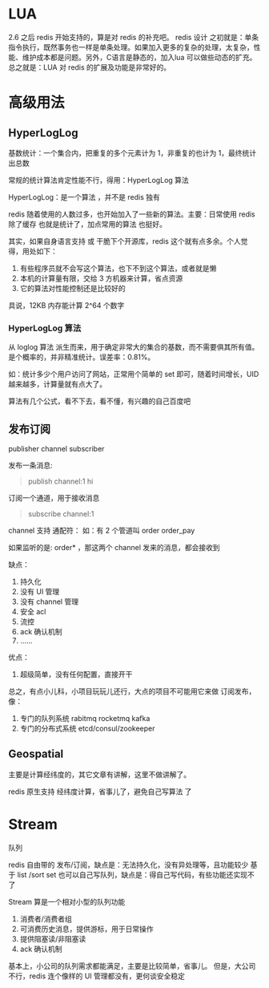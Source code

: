 
# LUA

2.6 之后  redis 开始支持的，算是对 redis 的补充吧。
redis 设计 之初就是：单条指令执行，既然事务也一样是单条处理。如果加入更多的复杂的处理，太复杂，性能、维护成本都是问题。另外，C语言是静态的，加入lua  可以做些动态的扩充。总之就是：LUA 对 redis 的扩展及功能是非常好的。


# 高级用法

## HyperLogLog

基数统计：一个集合内，把重复的多个元素计为 1，非重复的也计为 1，最终统计出总数

常规的统计算法肯定性能不行，得用：HyperLogLog 算法

HyperLogLog：是一个算法 ，并不是 redis 独有

redis 随着使用的人数过多，也开始加入了一些新的算法。主要：日常使用 redis 除了缓存 也就是统计了，加点常用的算法 也挺好。

其实，如果自身语言支持 或 干脆下个开源库，redis 这个就有点多余。个人觉得，用处如下：

1. 有些程序员就不会写这个算法，也下不到这个算法，或者就是懒
2. 本机的计算量有限，交给 3 方机器来计算，省点资源
3. 它的算法对性能控制还是比较好的

具说，12KB 内存能计算 2^64 个数字



### HyperLogLog 算法

从 loglog 算法 派生而来，用于确定非常大的集合的基数，而不需要俱其所有值。
是个概率的，并非精准统计。误差率：0.81%。

如：统计多少个用户访问了网站，正常用个简单的 set 即可，随着时间增长，UID 越来越多，计算量就有点大了。

算法有几个公式，看不下去，看不懂，有兴趣的自己百度吧

## 发布订阅

publisher channel subscriber

发布一条消息:

> publish channel:1 hi

订阅一个通道，用于接收消息

> subscribe channel:1

channel 支持 通配符：
如：有 2 个管道叫 order order_pay

如果监听的是: order\* ，那这两个 channel 发来的消息，都会接收到

缺点：

1. 持久化
2. 没有 UI 管理
3. 没有 channel 管理
4. 安全 acl
5. 流控
6. ack 确认机制
7. ......

优点：

1. 超级简单，没有任何配置，直接开干

总之，有点小儿科，小项目玩玩儿还行，大点的项目不可能用它来做 订阅发布，像：

1. 专门的队列系统 rabitmq rocketmq kafka
2. 专门的分布式系统 etcd/consul/zookeeper

## Geospatial

主要是计算经纬度的，其它文章有讲解，这里不做讲解了。

redis 原生支持 经纬度计算，省事儿了，避免自己写算法 了

# Stream

队列

redis 自由带的 发布/订阅，缺点是：无法持久化，没有异处理等，且功能较少
基于 list /sort set 也可以自己写队列，缺点是：得自己写代码，有些功能还实现不了

Stream 算是一个相对小型的队列功能

1. 消费者/消费者组
2. 可消费历史消息，提供游标，用于日常操作
3. 提供阻塞读/非阻塞读
4. ack 确认机制

基本上，小公司的队列需求都能满足，主要是比较简单，省事儿。
但是，大公司不行，redis 连个像样的 UI 管理都没有，更何谈安全稳定
